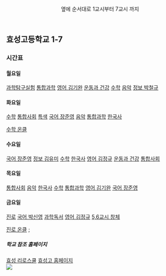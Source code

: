    <head>
      <header>옆에 순서대로 1교시부터 7교시 까지</header>
   </head>
   <body>
      <h2>효성고등학교 1-7</h2>
      <h3>시간표</h3>
      <h4>월요일</h4>
      <a href = "https://zoom.us/j/6860189588?pwd=WnBhM3k4ZzB4Z0I0N0hCWlZQSVcrUT09">과학탐구실험</a><!--과학탐구실험 줌 수업-->
      <a href = "https://us02web.zoom.us/j/972803917?pwd=enVxTGsvZmhDYlpKVExKcjhVaytGdz09">통합과학</a><!--통합과학 줌 수업-->
      <a href = "https://us02web.zoom.us/j/7317018056?pwd=KytteHdEV29CVzMxU0dYTUpTamlYdz09 ">영어 김기완</a><!--영어(김기완 쌤) 줌 수업-->
      <a href = "https://us04web.zoom.us/j/6092519507?pwd=dVdaRmZKZUppbE5KTUxuejZvaHBJQT09">운동과 건강</a><!--운동과 건강 줌 수업-->
      <a href = "https://us02web.zoom.us/j/9580229065?pwd=WW9zNnZpVGsxNVNiTlMxN0hUUHlmQT09">수학</a><!--수학 줌 수업-->
      <a href = "https://us02web.zoom.us/j/9683140851?pwd=ZlBMdFpmTlZBNW05UjNyZVczYythdz09">음악</a><!--음악 줌 수업-->
      <a href = "https://zoom.us/j/5352590312?pwd=YVNHRms1UUF0cmZnZGxTNnhnR2paUT09">정보 박철규</a><!--정보(박철규 쌤) 줌 수업-->
      <h4>화요일</h4>
      <a href = "https://us02web.zoom.us/j/9580229065?pwd=WW9zNnZpVGsxNVNiTlMxN0hUUHlmQT09">수학</a><!--수학 줌 수업-->
      <a href = "https://zoom.us/j/4716194881?pwd=WnFJamNKZTVqNXBrbTB6TGlhRWNHUT09">통합사회</a><!--통합사회 줌 수업-->
      <a href = "https://hoc36.ebssw.kr/specialcolor1/hmpg/hmpgAlctcrListView.do?menuSn=384941">특색</a><!--특색 수업-->
      <a href = "https://us02web.zoom.us/j/3309633175?pwd=ajh5STV4NlNHemNDTjhWbms2SXFqdz09">국어 장준영</a><!--국어(장준영 쌤) 줌 수업-->
      <a href = "https://us02web.zoom.us/j/9683140851?pwd=ZlBMdFpmTlZBNW05UjNyZVczYythdz09">음악</a><!--음악 줌 수업-->
      <a href = "https://us02web.zoom.us/j/972803917?pwd=enVxTGsvZmhDYlpKVExKcjhVaytGdz09">통합과학</a><!--통합과학 줌 수업-->
      <a href = "https://us02web.zoom.us/j/2295238663?pwd=WmNIUElNSWRXRUxnZmFqZFF5cVdPZz09">한국사</a><!--한국사 줌 수업-->
      <p><a href = "https://hoc36.ebssw.kr/hsmath6240/hmpg/hmpgAlctcrListView.do?menuSn=368116">수학 온클</a><!--수학 온클--> 
      <h4>수요일</h4>
      <a href = "https://us02web.zoom.us/j/3309633175?pwd=ajh5STV4NlNHemNDTjhWbms2SXFqdz09">국어 장준영</a><!--국어(장준영 쌤) 줌 수업-->
      <a href = "https://us02web.zoom.us/j/4569059741?pwd=a3Bvc3NXRS80ajMzN2VMajZVUHpPZz09">정보 김유미</a><!--정보(김유미 쌤) 줌 수업-->
      <a href = "https://us02web.zoom.us/j/9580229065?pwd=WW9zNnZpVGsxNVNiTlMxN0hUUHlmQT09">수학</a><!--수학 줌 수업-->
      <a href = "https://us02web.zoom.us/j/2295238663?pwd=WmNIUElNSWRXRUxnZmFqZFF5cVdPZz09">한국사</a><!--한국사 줌 수업-->
      <a href = "https://us02web.zoom.us/j/2978909392?pwd=NkFUNEVOemdmdUF6MktsOElVZmltUT09">영어 김정규</a><!--영어(김정규 쌤) 줌 수업-->
      <a href = "https://us04web.zoom.us/j/6092519507?pwd=dVdaRmZKZUppbE5KTUxuejZvaHBJQT09">운동과 건강</a><!--운동과 건강 줌 수업-->
      <a href = "https://zoom.us/j/4716194881?pwd=WnFJamNKZTVqNXBrbTB6TGlhRWNHUT09">통합사회</a><!--통합사회 줌 수업-->
      <h4>목요일</h4>
      <a href = "https://zoom.us/j/4716194881?pwd=WnFJamNKZTVqNXBrbTB6TGlhRWNHUT09">통합사회</a><!--통합사회 줌 수업-->
      <a href = "https://us02web.zoom.us/j/9683140851?pwd=ZlBMdFpmTlZBNW05UjNyZVczYythdz09">음악</a><!--음악 줌 수업-->
      <a href = "https://us02web.zoom.us/j/2295238663?pwd=WmNIUElNSWRXRUxnZmFqZFF5cVdPZz09">한국사</a><!--한국사 줌 수업-->
      <a href = "https://us02web.zoom.us/j/9580229065?pwd=WW9zNnZpVGsxNVNiTlMxN0hUUHlmQT09">수학</a><!--수학 줌 수업-->
      <a href = "https://us02web.zoom.us/j/972803917?pwd=enVxTGsvZmhDYlpKVExKcjhVaytGdz09">통합과학</a><!--통합과학 줌 수업-->
      <a href = "https://us02web.zoom.us/j/7317018056?pwd=KytteHdEV29CVzMxU0dYTUpTamlYdz09 ">영어 김기완</a><!--영어(김기완 쌤) 줌 수업-->
      <a href = "https://us02web.zoom.us/j/3309633175?pwd=ajh5STV4NlNHemNDTjhWbms2SXFqdz09">국어 장준영</a><!--국어(장준영 쌤) 줌 수업-->
      <h4>금요일</h4>
      <a href = "https://us02web.zoom.us/j/9580229065?pwd=WW9zNnZpVGsxNVNiTlMxN0hUUHlmQT09">진로</a><!--진로 줌 수업-->
      <a href = "https://zoom.us/j/6117180017?pwd=QTJnNUF3SytDU0RVL1hrRCtqMzVGdz09">국어 박신영</a><!--국어(박신영 쌤) 줌 수업-->
      <a href = "https://zoom.us/j/6860189588?pwd=WnBhM3k4ZzB4Z0I0N0hCWlZQSVcrUT09">과학독서</a><!--과학독서 줌 수업-->
      <a href = "https://us02web.zoom.us/j/2978909392?pwd=NkFUNEVOemdmdUF6MktsOElVZmltUT09">영어 김정규</a><!--영어(김정규 쌤) 줌 수업-->
      <a href = "https://hoc36.ebssw.kr/hsca1/hmpg/hmpgAlctcrListView.do?menuSn=383002">5,6교시 창체</a><!--창체 수업-->   
      <p><a href = "https://hoc36.ebssw.kr/career1953/hmpg/hmpgAlctcrListView.do?menuSn=382817">진로 온클</a><!--진로 온클-->  
         ;
      <h5>학교 참조 홈페이지</h5>
         <a href = "https://hyosung.riroschool.kr/">효성 리로스쿨</a><!--효성고 리로스쿨-->
         <a href = "http://hyosung.hs.kr/index.php">효성고 홈페이지</a><!--효성고-->
      <br>
         <image src = "https://user-images.githubusercontent.com/71313210/93281527-3b34d880-f807-11ea-9bfa-29c80de4d8c2.png"> 

